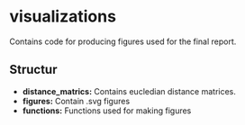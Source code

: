 # visualizations
Contains code for producing figures used for the final report.

## Structur
- **distance_matrics:** Contains eucledian distance matrices.
- **figures:** Contain .svg figures
- **functions:** Functions used for making figures